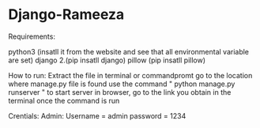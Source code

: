 # Django-Rameeza

Requirements:

python3 (insatll it from the website and see that all environmental variable are set)
django 2.(pip insatll django)
pillow (pip insatll pillow)

How to run:
Extract the file
in terminal or commandpromt go to the location where manage.py file is found
use the command " python manage.py runserver " to start server
in browser, go to the link you obtain in the terminal once the command is run

Crentials:
Admin:
Username = admin
password = 1234

